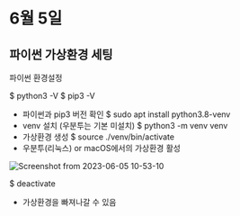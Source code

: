 # 6월 5일

## 파이썬 가상환경 세팅
파이썬 환경설정

$ python3 -V
$ pip3 -V
- 파이썬과 pip3 버전 확인
$ sudo apt install python3.8-venv
- venv 설치 (우분투는 기본 미설치)
$ python3 -m venv venv
- 가상환경 생성
$ source ./venv/bin/activate
- 우분투(리눅스) or macOS에서의 가상환경 활성

![Screenshot from 2023-06-05 10-53-10](https://github.com/ajhwan/OpenCV_study/assets/129160008/d288acc1-805f-406d-93a8-68a1e5b353ed)

$ deactivate
- 가상환경을 빠져나갈 수 있음
